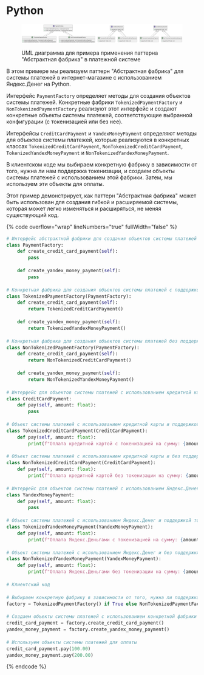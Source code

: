 # Python

<figure><img src="../../../../../.gitbook/assets/image (1) (1) (1) (1) (1) (1) (1) (1) (1) (1) (1) (1) (1) (1) (1) (1) (1) (1) (1) (1) (1) (1) (1) (1) (1) (1).png" alt=""><figcaption><p>UML диаграмма для примера применения паттерна "Абстрактная фабрика" в платежной системе</p></figcaption></figure>

В этом примере мы реализуем паттерн "Абстрактная фабрика" для системы платежей в интернет-магазине с использованием Яндекс.Денег на Python.

Интерфейс `PaymentFactory` определяет методы для создания объектов системы платежей. Конкретные фабрики `TokenizedPaymentFactory` и `NonTokenizedPaymentFactory` реализуют этот интерфейс и создают конкретные объекты системы платежей, соответствующие выбранной конфигурации (с токенизацией или без нее).

Интерфейсы `CreditCardPayment` и `YandexMoneyPayment` определяют методы для объектов системы платежей, которые реализуются в конкретных классах `TokenizedCreditCardPayment`, `NonTokenizedCreditCardPayment`, `TokenizedYandexMoneyPayment` и `NonTokenizedYandexMoneyPayment`.

В клиентском коде мы выбираем конкретную фабрику в зависимости от того, нужна ли нам поддержка токенизации, и создаем объекты системы платежей с использованием этой фабрики. Затем, мы используем эти объекты для оплаты.

Этот пример демонстрирует, как паттерн "Абстрактная фабрика" может быть использован для создания гибкой и расширяемой системы, которая может легко изменяться и расширяться, не меняя существующий код.

{% code overflow="wrap" lineNumbers="true" fullWidth="false" %}
```python
# Интерфейс абстрактной фабрики для создания объектов системы платежей
class PaymentFactory:
    def create_credit_card_payment(self):
        pass

    def create_yandex_money_payment(self):
        pass

# Конкретная фабрика для создания объектов системы платежей с поддержкой токенизации
class TokenizedPaymentFactory(PaymentFactory):
    def create_credit_card_payment(self):
        return TokenizedCreditCardPayment()

    def create_yandex_money_payment(self):
        return TokenizedYandexMoneyPayment()

# Конкретная фабрика для создания объектов системы платежей без поддержки токенизации
class NonTokenizedPaymentFactory(PaymentFactory):
    def create_credit_card_payment(self):
        return NonTokenizedCreditCardPayment()

    def create_yandex_money_payment(self):
        return NonTokenizedYandexMoneyPayment()

# Интерфейс для объектов системы платежей с использованием кредитной карты
class CreditCardPayment:
    def pay(self, amount: float):
        pass

# Объект системы платежей с использованием кредитной карты и поддержкой токенизации
class TokenizedCreditCardPayment(CreditCardPayment):
    def pay(self, amount: float):
        print(f"Оплата кредитной картой с токенизацией на сумму: {amount:.2f}")

# Объект системы платежей с использованием кредитной карты и без поддержки токенизации
class NonTokenizedCreditCardPayment(CreditCardPayment):
    def pay(self, amount: float):
        print(f"Оплата кредитной картой без токенизации на сумму: {amount:.2f}")

# Интерфейс для объектов системы платежей с использованием Яндекс.Денег
class YandexMoneyPayment:
    def pay(self, amount: float):
        pass

# Объект системы платежей с использованием Яндекс.Денег и поддержкой токенизации
class TokenizedYandexMoneyPayment(YandexMoneyPayment):
    def pay(self, amount: float):
        print(f"Оплата Яндекс.Деньгами с токенизацией на сумму: {amount:.2f}")

# Объект системы платежей с использованием Яндекс.Денег и без поддержки токенизации
class NonTokenizedYandexMoneyPayment(YandexMoneyPayment):
    def pay(self, amount: float):
        print(f"Оплата Яндекс.Деньгами без токенизации на сумму: {amount:.2f}")

# Клиентский код

# Выбираем конкретную фабрику в зависимости от того, нужна ли поддержка токенизации
factory = TokenizedPaymentFactory() if True else NonTokenizedPaymentFactory()

# Создаем объекты системы платежей с использованием конкретной фабрики
credit_card_payment = factory.create_credit_card_payment()
yandex_money_payment = factory.create_yandex_money_payment()

# Используем объекты системы платежей для оплаты
credit_card_payment.pay(100.00)
yandex_money_payment.pay(200.00)


```
{% endcode %}
